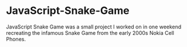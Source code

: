 JavaScript-Snake-Game
=====================

JavaScript Snake Game was a small project I worked on in one weekend recreating the infamous Snake Game from the early 2000s Nokia Cell Phones.
